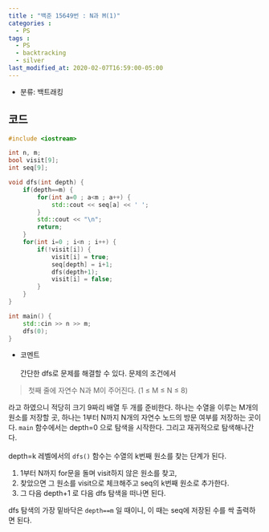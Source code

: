 ```yaml
---
title : "백준 15649번 : N과 M(1)"
categories : 
  - PS
tags :
  - PS
  - backtracking
  - silver
last_modified_at: 2020-02-07T16:59:00-05:00
---
```


- 분류: 백트래킹

## 코드
```cpp
#include <iostream>

int n, m;
bool visit[9];
int seq[9];

void dfs(int depth) {
    if(depth==m) {
        for(int a=0 ; a<m ; a++) {
            std::cout << seq[a] << ' ';
        }
        std::cout << "\n";
        return;
    }
    for(int i=0 ; i<n ; i++) {
        if(!visit[i]) {
            visit[i] = true;
            seq[depth] = i+1;
            dfs(depth+1);
            visit[i] = false;
        }
    }
}

int main() {
    std::cin >> n >> m;
    dfs(0);
}
```
- 코멘트<br /><br />
간단한 dfs로 문제를 해결할 수 있다.
문제의 조건에서 
>첫째 줄에 자연수 N과 M이 주어진다. (1 ≤ M ≤ N ≤ 8)

라고 하였으니 적당히 크기 9짜리 배열 두 개를 준비한다. 하나는 수열을 이루는 M개의 원소를 저장할 곳, 하나는 1부터 N까지 N개의 자연수 노드의 방문 여부를 저장하는 곳이다.
```main``` 함수에서는 depth=0 으로 탐색을 시작한다. 그리고 재귀적으로 탐색해나간다.<br /><br />
depth=k 레벨에서의 ```dfs()``` 함수는 수열의 k번째 원소를 찾는 단계가 된다.<br />
1. 1부터 N까지 for문을 돌며 visit하지 않은 원소를 찾고, 
2. 찾았으면 그 원소를 visit으로 체크해주고 seq의 k번째 원소로 추가한다.
3. 그 다음 depth+1 로 다음 dfs 탐색을 떠나면 된다.

dfs 탐색의 가장 밑바닥은 ```depth==m``` 일 때이니, 이 때는 seq에 저장된 수를 싹 출력하면 된다.
